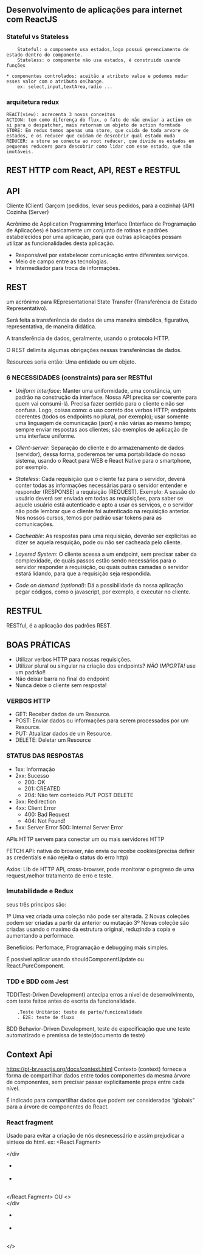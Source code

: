 ## Desenvolvimento de aplicações para internet com ReactJS

### Stateful vs Stateless

        Stateful: o componente usa estados,logo possui gerenciamento de estado dentro do componente.
        Stateless: o componente não usa estados, é construido usando funções

    * componentes controlados: aceitão a atributo value e podemos mudar esses valor com o atributo onChange.
        ex: select,input,textArea,radio ...

### arquitetura redux

    REACT(view): acrecenta 3 novos conceitos
    ACTION: tem como diferença do flux, o fato de não enviar a action em si para o despatcher, mais retornam um objeto de action formtado
    STORE: Em redux temos apenas uma store, que cuida de toda arvore de estados, e os reducer que cuidam de descobrir qual estado muda
    REDUCER: a store se conecta ao root reducer, que divide os estados em pequenos reducers para descobrir como lidar com esse estado, que são imutáveis.


## REST HTTP com React, API, REST e RESTFUL

## API

Cliente (Client)
Garçom (pedidos, levar seus pedidos, para a cozinha) (API)
Cozinha (Server)

Acrônimo de Application Programming Interface (Interface de Programação de Aplicações) é basicamente um conjunto de rotinas e padrões estabelecidos por uma aplicação, para que outras aplicações possam utilizar as funcionalidades desta aplicação.

- Responsável por estabelecer comunicação entre diferentes serviços.
- Meio de campo entre as tecnologias.
- Intermediador para troca de informações.

## REST

um acrônimo para REpresentational State Transfer (Transferência de Estado Representativo).

Será feita a transferência de dados de uma maneira simbólica, figurativa, representativa, de maneira didática.

A transferência de dados, geralmente, usando o protocolo HTTP.

O REST delimita algumas obrigações nessas transferências de dados.

Resources seria então: Uma entidade ou um objeto.

### 6 NECESSIDADES (constraints) para ser RESTful

- _Uniform Interface_: Manter uma uniformidade, uma constância, um padrão na construção da interface. Nossa API precisa ser coerente para quem vai consumi-lá. Precisa fazer sentido para o cliente e não ser confusa. Logo, coisas como: o uso correto dos verbos HTTP; endpoints coerentes (todos os endpoints no plural, por exemplo); usar somente uma linguagem de comunicação (json) e não várias ao mesmo tempo; sempre enviar respostas aos clientes; são exemplos de aplicação de uma interface uniforme.

- _Client-server_: Separação do cliente e do armazenamento de dados (servidor), dessa forma, poderemos ter uma portabilidade do nosso sistema, usando o React para WEB e React Native para o smartphone, por exemplo.

- _Stateless_: Cada requisição que o cliente faz para o servidor, deverá conter todas as informações necessárias para o servidor entender e responder (RESPONSE) a requisição (REQUEST). Exemplo: A sessão do usuário deverá ser enviada em todas as requisições, para saber se aquele usuário está autenticado e apto a usar os serviços, e o servidor não pode lembrar que o cliente foi autenticado na requisição anterior. Nos nossos cursos, temos por padrão usar tokens para as comunicações.

- _Cacheable_: As respostas para uma requisição, deverão ser explicitas ao dizer se aquela resquição, pode ou não ser cacheada pelo cliente.

- _Layered System_: O cliente acessa a um endpoint, sem precisar saber da complexidade, de quais passos estão sendo necessários para o servidor responder a requisição, ou quais outras camadas o servidor estará lidando, para que a requisição seja respondida.

- _Code on demand (optional)_: Dá a possibilidade da nossa aplicação pegar códigos, como o javascript, por exemplo, e executar no cliente.

## RESTFUL

RESTful, é a aplicação dos padrões REST.

## BOAS PRÁTICAS

- Utilizar verbos HTTP para nossas requisições.
- Utilizar plural ou singular na criação dos endpoints? _NÃO IMPORTA!_ use um padrão!!
- Não deixar barra no final do endpoint
- Nunca deixe o cliente sem resposta!

### VERBOS HTTP

- GET: Receber dados de um Resource.
- POST: Enviar dados ou informações para serem processados por um Resource.
- PUT: Atualizar dados de um Resource.
- DELETE: Deletar um Resource

### STATUS DAS RESPOSTAS

- 1xx: Informação
- 2xx: Sucesso
  - 200: OK
  - 201: CREATED
  - 204: Não tem conteúdo PUT POST DELETE
- 3xx: Redirection
- 4xx: Client Error
  - 400: Bad Request
  - 404: Not Found!
- 5xx: Server Error
  500: Internal Server Error


APIs HTTP servem para conectar um ou mais servidores HTTP

FETCH API: nativa do browser, não envia ou recebe cookies(precisa definir as credentials e não rejeita o status do erro http)

Axios: Lib de HTTP APi, cross-browser, pode monitorar o progreso de uma request,melhor tratamento de erro e teste.

### Imutabilidade e Redux
 seus três principos são:

1º Uma vez criada uma coleção não pode ser alterada.
2 Novas coleções podem ser criadas a partir da anterior ou mutação
3º Novas coleçõe são criadas usando o maximo da estrutura original, reduzindo a copia e aumentando a performace.

Beneficios: Perfomace, Programação e debugging mais simples.


É possivel aplicar usando shouldComponentUpdate ou React.PureComponent.

### TDD e BDD com Jest

TDD(Test-Driven Development) antecipa erros a nivel de desenvolvimento, com teste feitos antes do escrita da funcionalidade.

        .Teste Unitário: teste de parte/funcionalidade
        . E2E: teste de fluxo
BDD Behavior-Driven Development, teste de especificação que une teste automatizado e premissa de teste(documento de teste)

## Context Api
https://pt-br.reactjs.org/docs/context.html 
Contexto (context) fornece a forma de compartilhar dados  entre todos componentes da mesma árvore de componentes, sem precisar passar explicitamente props entre cada nível.

É indicado para compartilhar dados que podem ser considerados “globais” para a árvore de componentes do React.

### React fragment
Usado para evitar a criação de nós desnecessário e assim prejudicar a sintexe do html.
ex:
    <React.Fagment>
        <div>
        </div        
        <ul>
             <li></li>     
             <li></li>     
        </ul>
    </React.Fagment>
OU 
        <>
           <div>
           </div        
           <ul>
             <li></li>     
             <li></li>     
           </ul>
        </>
